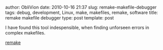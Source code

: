 author: ObliVion
date: 2010-10-16 21:37
slug: remake-makefile-debugger
tags: debug, development, Linux, make, makefiles, remake, software
title: remake makefile debugger
type: post
template: post


I have found this tool indespensible, when finding unforseen errors in
complex makefiles.

[remake](http://bashdb.sourceforge.net/remake/)
